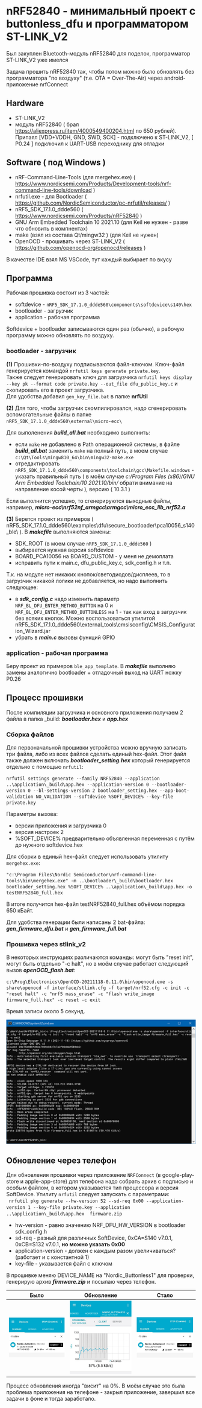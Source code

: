 # nRF52840 - минимальный проект с buttonless_dfu и программатором ST-LINK_V2

Был закуплен Bluetooth-модуль nRF52840 для поделок, программатор ST-LINK_V2 уже имелся

Задача прошить nRF52840 так, чтобы потом можно было обновлять без программатора "по воздуху" (т.е. OTA = Over-The-Air) через android-приложение nrfConnect

## Hardware

- ST-LINK_V2
- модуль nRF52840 ( брал https://aliexpress.ru/item/4000549400204.html по 650 рублей). Припаял [VDD+VDDH, GND, SWD, SCK] - подключено к ST-LINK_V2, [ P0.24 ] подключил к UART-USB переходнику для отладки

## Software ( под Windows )

- nRF-Command-Line-Tools (для mergehex.exe) ( https://www.nordicsemi.com/Products/Development-tools/nrf-command-line-tools/download )
- nrfutil.exe - для Bootloader ( https://github.com/NordicSemiconductor/pc-nrfutil/releases/ )
- nRF5_SDK_17.1.0_ddde560 ( https://www.nordicsemi.com/Products/nRF52840 )
- GNU Arm Embedded Toolchain 10 2021.10 (для Keil не нужен - разве что обновить в компнентах)
- make (взял из состава Qt/mingw32 ) (для Keil не нужен)
- OpenOCD - прошивать через ST-LINK_V2 ( https://github.com/openocd-org/openocd/releases )

В качестве IDE взял MS VSCode, тут каждый выбирает по вкусу

## Программа

Рабочая прошивка состоит из 3 частей:

- softdevice - `nRF5_SDK_17.1.0_ddde560\components\softdevice\s140\hex` 
- bootloader - загрузчик
- application - рабочая программа

Softdevice + bootloader записываются один раз (обычно), а рабочую программу можно обновлять по воздуху.

### bootloader - загрузчик

**(1)** Прошивки-по-воздуху подписываются файл-ключом. Ключ-файл генерируется командой `nrfutil keys generate private.key`.  
Также следует генерировать ключ для загрузчика `nrfutil keys display --key pk --format code private.key --out_file dfu_public_key.c` и скопировать его в проект загрузчика.  
Для удобства добавил `gen_key_file.bat` в папке **nrfUtil**

**(2)** Для того, чтобы загрузчик скомпилировался, надо сгенерировать вспомогательные файлы в папке `nRF5_SDK_17.1.0_ddde560\external\micro-ecc\` 

Для выполенения ***build_all.bat*** необходимо выполнить:
- если `make` не добавлено в Path операционной системы, в файле ***build_all.bat*** заменить `make` на полный путь, в моем случае `c:\Qt\Tools\mingw810_64\bin\mingw32-make.exe`
- отредактировать `nRF5_SDK_17.1.0_ddde560\components\toolchain\gcc\Makefile.windows` - указать правильный путь ( в моём случае *c:/Program Files (x86)/GNU Arm Embedded Toolchain/10 2021.10/bin/* обрати внимание на направление косой черты ), версию ( 10.3.1 )

Если выполнится успешно, то сгенерируются выходные файлы, например, ***micro-ecc\nrf52nf_armgcc\armgcc\micro_ecc_lib_nrf52.a***

**(3)** Берется проект из примеров ( nRF5_SDK_17.1.0_ddde560\examples\dfu\secure_bootloader\pca10056_s140_ble\ ). В ***makefile*** выполняются замены:
- SDK_ROOT (в моем случае `nRF5_SDK_17.1.0_ddde560` )
- выбирается нужная версия softdevice
- BOARD_PCA10056 на BOARD_CUSTOM - у меня не демоплата
- исправить пути к main.c, dfu_public_key.c, sdk_config.h и т.п.

Т.к. на модуле нет никаких кнопок/светодиодов/дисплеев, то в загрузчик никакой логики не добавляется, но надо выполнить следующее:
- в ***sdk_config.c*** надо изменить параметр `NRF_BL_DFU_ENTER_METHOD_BUTTON` на 0 и `NRF_BL_DFU_ENTER_METHOD_BUTTONLESS` на 1 - так как вход в загрузчик без всяких кнопок. Можно воспользоваться утилитой nRF5_SDK_17.1.0_ddde560\external_tools\cmsisconfig\CMSIS_Configuration_Wizard.jar
- убрать в ***main.c*** вызовы функций GPIO

### application - рабочая программа

Беру проект из примеров `ble_app_template`. В ***makefile*** выполняю замены аналогично bootloader + отладочный выход на UART ножку P0.26

## Процесс прошивки

После компиляции загрузчика и основного приложения получаем 2 файла в папка _build: ***bootloader.hex*** и ***app.hex***

### Сборка файлов
Для первоначальной прошивки устройства можно вручную записать три файла, либо из всех файлов сделать единый hex-файл. Этот файл также должен включать ***bootloader_setting.hex*** который генерируется отдельно с помощью `nrfutil`:  

```
nrfutil settings generate --family NRF52840 --application ..\application\_build\app.hex --application-version 0 --bootloader-version 0 --bl-settings-version 2 bootloader_setting.hex --app-boot-validation NO_VALIDATION --softdevice %SOFT_DEVICE% --key-file private.key
```
Параметры вызова:
- версии приложения и загрузчика 0
- версия настроек 2
- %SOFT_DEVICE% предварительно объявленная переменная с путём до нужного softdevice.hex

Для сборки в единый hex-файл следует использовать утилиту `mergehex.exe`:
```
"c:\Program Files\Nordic Semiconductor\nrf-command-line-tools\bin\mergehex.exe" -m ..\bootloader\_build\bootloader.hex bootloader_setting.hex %SOFT_DEVICE% ..\application\_build\app.hex -o testNRF52840_full.hex
```

В итоге получится hex-файл testNRF52840_full.hex объёмом порядка 650 кБайт.  

Для удобства генерации были написаны 2 bat-файла: ***gen_firmware_dfu.bat*** и ***gen_firmware_full.bat***

### Прошивка через stlink_v2

В некоторых инструкциях различаются команды: могут быть "reset init", могут быть отдельно "-c halt", но в моём случае работает следующий вызов ***openOCD_flash.bat***:
```
c:\Prog\Electronics\OpenOCD-20211118-0.11.0\bin\openocd.exe -s share\openocd -f interface/stlink.cfg -f target/nrf52.cfg -c init -c "reset halt" -c "nrf5 mass_erase" -c "flash write_image firmware_full.hex" -c reset -c exit
```
Время записи около 5 секунд.

![openOCD](img/openOCD.png)

## Обновление через телефон

Для обновления прошивки через приложение `NRFConnect` (в google-play-store и apple-app-store) для телефона надо собрать архив с подписью и особым файлом, в котором указывается тип процессора и версия SoftDevice. Утилиту `nrfutil` следует запускать с параметрами:  
` nrfutil pkg generate --hw-version 52 --sd-req 0x00 --application-version 1 --key-file private.key --application ..\application\_build\app.hex  firmware.zip`
- hw-version - равно значению NRF_DFU_HW_VERSION в bootloader sdk_config.h
- sd-req - разный для различных SoftDevice, 0xCA=S140 v7.0.1, 0xCB=S132 v7.0.1, **но можно указать 0x00**
- application-version - должен с каждым разом увеличиваться? (работает и с константной 1)
- key-file - указывается файл с ключом

В прошивке меняю DEVICE_NAME на "Nordic_Buttonless1" для проверки, генерирую архив ***firmware.zip*** и посылаю через телефон.

Было | Обновление | Стало
:-:|:-:|:-:
<img src="img/fw0.png" width="200"/> | <img src="img/updating.png" width="200"/> | <img src="img/fw1.png" width="200"/>

Процесс обновления иногда "висит" на 0%. В моём случае это была проблема приложения на телефоне - закрыл приложение, завершил все задачи в фоне и тогда заработало.

